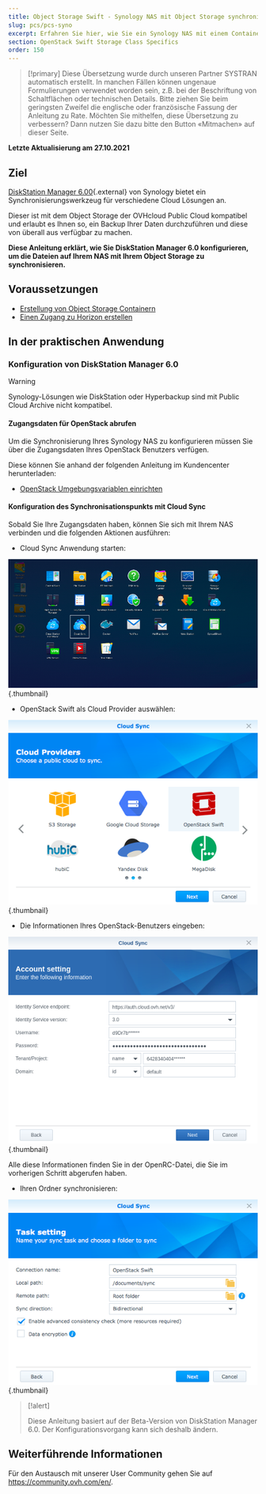 ```yaml
---
title: Object Storage Swift - Synology NAS mit Object Storage synchronisieren
slug: pcs/pcs-syno
excerpt: Erfahren Sie hier, wie Sie ein Synology NAS mit einem Container synchronisieren
section: OpenStack Swift Storage Class Specifics
order: 150
---
```


> [!primary]
> Diese Übersetzung wurde durch unseren Partner SYSTRAN automatisch erstellt. In manchen Fällen können ungenaue Formulierungen verwendet worden sein, z.B. bei der Beschriftung von Schaltflächen oder technischen Details. Bitte ziehen Sie beim geringsten Zweifel die englische oder französische Fassung der Anleitung zu Rate. Möchten Sie mithelfen, diese Übersetzung zu verbessern? Dann nutzen Sie dazu bitte den Button «Mitmachen» auf dieser Seite.
>

**Letzte Aktualisierung am 27.10.2021**

## Ziel

[DiskStation Manager 6.00](https://www.synology.com/en-global/dsm/6.0beta){.external} von Synology bietet ein Synchronisierungswerkzeug für verschiedene Cloud Lösungen an.

Dieser ist mit dem Object Storage der OVHcloud Public Cloud kompatibel und erlaubt es Ihnen so, ein Backup Ihrer Daten durchzuführen und diese von überall aus verfügbar zu machen.

**Diese Anleitung erklärt, wie Sie DiskStation Manager 6.0 konfigurieren, um die Dateien auf Ihrem NAS mit Ihrem Object Storage zu synchronisieren.**

## Voraussetzungen

- [Erstellung von Object Storage Containern](https://docs.ovh.com/de/storage/pcs/container-erstellen/)
- [Einen Zugang zu Horizon erstellen](https://docs.ovh.com/de/public-cloud/openstack-user-erstellen-loeschen/#erstellung-eines-openstack-benutzers)

## In der praktischen Anwendung

### Konfiguration von DiskStation Manager 6.0

> [!warning]
>
> Synology-Lösungen wie DiskStation oder Hyperbackup sind mit Public Cloud Archive nicht kompatibel.
>

#### Zugangsdaten für OpenStack abrufen

Um die Synchronisierung Ihres Synology NAS zu konfigurieren müssen Sie über die Zugangsdaten Ihres OpenStack Benutzers verfügen.

Diese können Sie anhand der folgenden Anleitung im Kundencenter herunterladen:

- [OpenStack Umgebungsvariablen einrichten](https://docs.ovh.com/de/public-cloud/die-variablen-der-umgebung-openstack-laden/)

#### Konfiguration des Synchronisationspunkts mit Cloud Sync

Sobald Sie Ihre Zugangsdaten haben, können Sie sich mit Ihrem NAS verbinden und die folgenden Aktionen ausführen:

- Cloud Sync Anwendung starten:

![public-cloud](images/3791.png){.thumbnail}

- OpenStack Swift als Cloud Provider auswählen:

![public-cloud](images/3788.png){.thumbnail}

- Die Informationen Ihres OpenStack-Benutzers eingeben:

![public-cloud](images/3792.png){.thumbnail}

Alle diese Informationen finden Sie in der OpenRC-Datei, die Sie im vorherigen Schritt abgerufen haben.

- Ihren Ordner synchronisieren:

![public-cloud](images/3790.png){.thumbnail}

> [!alert]
>
> Diese Anleitung basiert auf der Beta-Version von DiskStation Manager 6.0. Der Konfigurationsvorgang kann sich deshalb ändern.
>

## Weiterführende Informationen

Für den Austausch mit unserer User Community gehen Sie auf <https://community.ovh.com/en/>.
